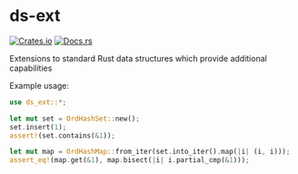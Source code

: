 # ds-ext

[![Crates.io][crates-badge]][crates-url]
[![Docs.rs][docs-badge]][docs-url]

[crates-badge]: https://img.shields.io/crates/v/ds-ext.svg
[crates-url]: https://crates.io/crates/ds-ext
[docs-badge]: https://docs.rs/ds-ext/badge.svg
[docs-url]: https://docs.rs/ds-ext/

Extensions to standard Rust data structures which provide additional capabilities

Example usage:
```rust
use ds_ext::*;

let mut set = OrdHashSet::new();
set.insert(1);
assert!(set.contains(&1));

let mut map = OrdHashMap::from_iter(set.into_iter().map(|i| (i, i)));
assert_eq!(map.get(&1), map.bisect(|i| i.partial_cmp(&1)));
```
